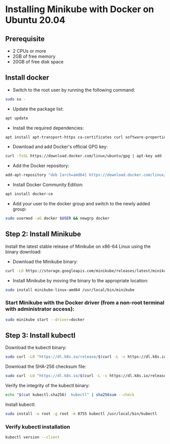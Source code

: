 # Installing Minikube with Docker on Ubuntu 20.04

## Prerequisite

* 2 CPUs or more
* 2GB of free memory
* 20GB of free disk space


## Install docker 

* Switch to the root user by running the following command:
```bash 
sudo su -
```

* Update the package list:
```bash 
apt update
```

* Install the required dependencies:

```bash 
apt install apt-transport-https ca-certificates curl software-properties-common
```

* Download and add Docker's official GPG key:

```bash 
curl -fsSL https://download.docker.com/linux/ubuntu/gpg | apt-key add -
```

* Add the Docker repository:
```bash
add-apt-repository "deb [arch=amd64] https://download.docker.com/linux/ubuntu focal stable"
```

* Install Docker Community Edition:
```bash 
apt install docker-ce
```

* Add your user to the docker group and switch to the newly added group:

```bash 
sudo usermod -aG docker $USER && newgrp docker
```


## Step 2: Install Minikube
Install the latest stable release of Minikube on x86-64 Linux using the binary download:

* Download the Minikube binary:
```bash 
curl -LO https://storage.googleapis.com/minikube/releases/latest/minikube-linux-amd64
```

* Install Minikube by moving the binary to the appropriate location:
```bash 
sudo install minikube-linux-amd64 /usr/local/bin/minikube
```

### Start Minikube with the Docker driver (from a non-root terminal with administrator access):

```bash 
sudo minikube start --driver=docker
```

## Step 3: Install kubectl
Download the kubectl binary:
 ```bash 
sudo curl -LO "https://dl.k8s.io/release/$(curl -L -s https://dl.k8s.io/release/stable.txt)/bin/linux/amd64/kubectl"
```
Download the SHA-256 checksum file:

 ```bash
 sudo curl -LO "https://dl.k8s.io/$(curl -L -s https://dl.k8s.io/release/stable.txt)/bin/linux/amd64/kubectl.sha256"
 ```
 Verify the integrity of the kubectl binary:
 ```bash
 echo "$(cat kubectl.sha256)  kubectl" | sha256sum --check
 ```
 Install kubectl:
 ```bash 
sudo install -o root -g root -m 0755 kubectl /usr/local/bin/kubectl
 ```

### Verify kubectl installation
```bash
kubectl version --client
```


